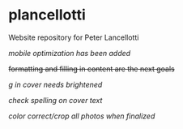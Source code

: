 # plancellotti
Website repository for Peter Lancellotti

*mobile optimization has been added*

~~formatting and filling in content are the next goals~~

*g in cover needs brightened*

*check spelling on cover text*

*color correct/crop all photos when finalized*


